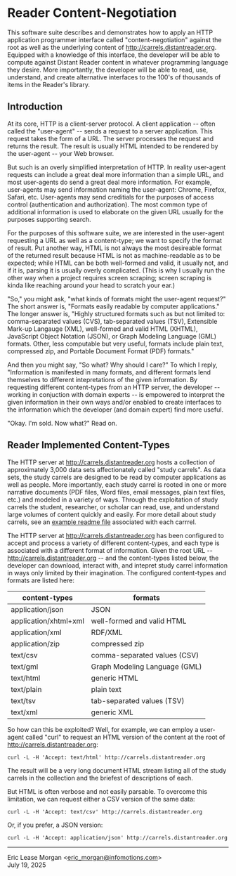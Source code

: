 

Reader Content-Negotiation
==========================

This software suite describes and demonstrates how to apply an HTTP application programmer interface called "content-negotiation" against the root as well as the underlying content of http://carrels.distantreader.org. Equipped with a knowledge of this interface, the developer will be able to compute against Distant Reader content in whatever programming language they desire. More importantly, the developer will be able to read, use, understand, and create alternative interfaces to the 100's of thousands of items in the Reader's library. 


Introduction
------------

At its core, HTTP is a client-server protocol. A client application -- often called the "user-agent" -- sends a request to a server application. This request takes the form of a URL. The server processes the request and returns the result. The result is usually HTML intended to be rendered by the user-agent -- your Web browser.

But such is an overly simplified interpretation of HTTP. In reality user-agent requests can include a great deal more information than a simple URL, and most user-agents do send a great deal more information. For example, user-agents may send information naming the user-agent: Chrome, Firefox, Safari, etc. User-agents may send creditials for the purposes of access control (authentication and authorization). The most common type of additional information is used to elaborate on the given URL usually for the purposes supporting search.

For the purposes of this software suite, we are interested in the user-agent requesting a URL as well as a content-type; we want to specify the format of result. Put another way, HTML is not always the most desireable format of the returned result because HTML is not as machine-readable as to be expected; while HTML can be both well-formed and valid, it usually not, and if it is, parsing it is usually overly complicated. (This is why I usually run the other way when a project requires screen scraping; screen scraping is kinda like reaching around your head to scratch your ear.)

"So," you might ask, "what kinds of formats might the user-agent request?" The short answer is, "Formats easily readable by computer applications." The longer answer is, "Highly structured formats such as but not limited to: comma-separated values (CVS), tab-separated values (TSV), Extensible Mark-up Langauge (XML), well-formed and valid HTML (XHTML), JavaScript Object Notation (JSON), or Graph Modeling Language (GML) formats. Other, less computable but very useful, formats include plain text, compressed zip, and Portable Document Format (PDF) formats."

And then you might say, "So what? Why should I care?" To which I reply, "Information is manifested in many formats, and different formats lend themselves to different intepretations of the given information. By requesting different content-types from an HTTP server, the developer -- working in conjuction with domain experts -- is empowered to interpret the given information in their own ways and/or enabled to create interfaces to the information which the developer (and domain expert) find more useful.

"Okay. I'm sold. Now what?" Read on.


Reader Implemented Content-Types
--------------------------------

The HTTP server at http://carrels.distantreader.org hosts a collection of approximately 3,000 data sets affectionately called "study carrels". As data sets, the study carrels are designed to be read by computer applications as well as people. More importantly, each study carrel is rooted in one or more narrative documents (PDF files, Word files, email messages, plain text files, etc.) and modeled in a variety of ways. Through the exploitation of study carrels the student, researcher, or scholar can read, use, and understand large volumes of content quickly and easily. For more detail about study carrels, see an [example readme file](./etc/readme.txt) associated with each carrrel.

The HTTP server at http://carrels.distantreader.org has been configured to accept and process a variety of different content-types, and each type is associated with a different format of information. Given the root URL -- http://carrels.distantreader.org -- and the content-types listed below, the developer can download, interact with, and intepret study carrel information in ways only limited by their imagination. The configured content-types and formats are listed here:

| content-types         | formats                       |
| --------------------- | ----------------------------- |
| application/json      | JSON                          |
| application/xhtml+xml | well-formed and valid HTML    |
| application/xml       | RDF/XML                       |
| application/zip       | compressed zip                |
| text/csv              | comma-separated values (CSV)  |
| text/gml              | Graph Modeling Language (GML) |
| text/html             | generic HTML                  |
| text/plain            | plain text                    |
| text/tsv              | tab-separated values (TSV)    |
| text/xml              | generic XML                   |

So how can this be exploited? Well, for example, we can employ a user-agent called "curl" to request an HTML version of the content at the root of http://carrels.distantreader.org:

	curl -L -H 'Accept: text/html' http://carrels.distantreader.org

The result will be a very long document HTML stream listing all of the study carrels in the collection and the briefest of descriptions of each.

But HTML is often verbose and not easily parsable. To overcome this limitation, we can request either a CSV version of the same data:

	curl -L -H 'Accept: text/csv' http://carrels.distantreader.org

Or, if you prefer, a JSON version:

	curl -L -H 'Accept: application/json' http://carrels.distantreader.org



---
Eric Lease Morgan &lt;eric_morgan@infomotions.com&gt;  
July 19, 2025

